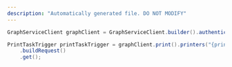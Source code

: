 ```yaml
---
description: "Automatically generated file. DO NOT MODIFY"
---
```

<!-- markdownlint-disable MD041 -->

```java
GraphServiceClient graphClient = GraphServiceClient.builder().authenticationProvider( authProvider ).buildClient();

PrintTaskTrigger printTaskTrigger = graphClient.print().printers("{printerId}").taskTriggers("{taskTriggerId}")
    .buildRequest()
    .get();
```
